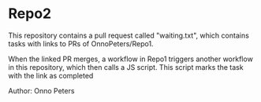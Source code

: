 # Repo2

This repository contains a pull request called "waiting.txt", which contains tasks with links to PRs of OnnoPeters/Repo1.

When the linked PR merges, a workflow in Repo1 triggers another workflow in this repository, which then calls a JS script. This script marks the task with the link as completed

Author: Onno Peters
